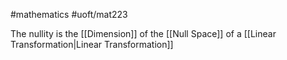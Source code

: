 #mathematics #uoft/mat223 

The nullity is the [[Dimension]] of the [[Null Space]] of a [[Linear Transformation|Linear Transformation]]